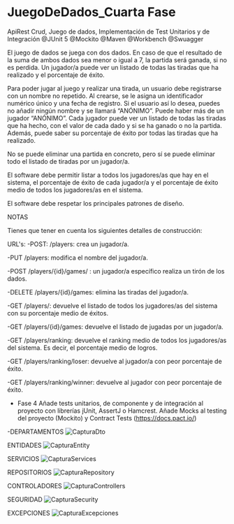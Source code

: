 # JuegoDeDados_Cuarta Fase
ApiRest Crud, Juego de dados, Implementación de Test Unitarios y de Integración @JUnit 5 @Mockito @Maven @Workbench @Swuagger 

El juego de dados se juega con dos dados. En caso de que el resultado de la suma de ambos dados sea menor o igual a 7, la partida será ganada, si no es perdida. Un jugador/a puede ver un listado de todas las tiradas que ha realizado y el porcentaje de éxito.

Para poder jugar al juego y realizar una tirada, un usuario debe registrarse con un nombre no repetido. Al crearse, se le asigna un identificador numérico único y una fecha de registro. Si el usuario así lo desea, puedes no añadir ningún nombre y se llamará “ANÓNIMO”. Puede haber más de un jugador “ANÓNIMO”.
Cada jugador puede ver un listado de todas las tiradas que ha hecho, con el valor de cada dado y si se ha ganado o no la partida. Además, puede saber su porcentaje de éxito por todas las tiradas que ha realizado.

No se puede eliminar una partida en concreto, pero sí se puede eliminar todo el listado de tiradas por un jugador/a.

El software debe permitir listar a todos los jugadores/as que hay en el sistema, el porcentaje de éxito de cada jugador/a y el porcentaje de éxito medio de todos los jugadores/as en el sistema.

El software debe respetar los principales patrones de diseño.

NOTAS

Tienes que tener en cuenta los siguientes detalles de construcción:

URL's:
-POST: /players: crea un jugador/a.

-PUT /players: modifica el nombre del jugador/a.

-POST /players/{id}/games/ : un jugador/a específico realiza un tirón de los dados.

-DELETE /players/{id}/games: elimina las tiradas del jugador/a.

-GET /players/: devuelve el listado de todos los jugadores/as del sistema con su porcentaje medio de éxitos.

-GET /players/{id}/games: devuelve el listado de jugadas por un jugador/a.

-GET /players/ranking: devuelve el ranking medio de todos los jugadores/as del sistema. Es decir, el porcentaje medio de logros.

-GET /players/ranking/loser: devuelve al jugador/a con peor porcentaje de éxito.

-GET /players/ranking/winner: devuelve al jugador con peor porcentaje de éxito.

- Fase 4
Añade tests unitarios, de componente y de integración al proyecto con librerías jUnit, AssertJ o Hamcrest.
Añade Mocks al testing del proyecto (Mockito) y Contract Tests (https://docs.pact.io/)

-DEPARTAMENTOS
![CapturaDto](https://github.com/Luiso-o/JuegoDeDados_Cuarta_Fase_ApiRest/assets/128043647/74d88778-4cdb-4cb5-a412-5503b1f55b23)

ENTIDADES
![CapturaEntity](https://github.com/Luiso-o/JuegoDeDados_Cuarta_Fase_ApiRest/assets/128043647/a3dd7dab-52ee-4079-95bd-24ade070c1fa)

SERVICIOS
![CapturaServices](https://github.com/Luiso-o/JuegoDeDados_Cuarta_Fase_ApiRest/assets/128043647/e907e314-2a6c-4df7-9a7b-8f22843202cb)

REPOSITORIOS
![CapturaRepository](https://github.com/Luiso-o/JuegoDeDados_Cuarta_Fase_ApiRest/assets/128043647/c189195f-5d84-4df3-8013-be62351ae438)

CONTROLADORES
![CapturaControllers](https://github.com/Luiso-o/JuegoDeDados_Cuarta_Fase_ApiRest/assets/128043647/b9249983-fb2b-4b93-97b1-159f15bbd027)

SEGURIDAD
![CapturaSecurity](https://github.com/Luiso-o/JuegoDeDados_Cuarta_Fase_ApiRest/assets/128043647/e89c2dc0-01da-4275-aa42-d711a279912c)

EXCEPCIONES
![CapturaExcepciones](https://github.com/Luiso-o/JuegoDeDados_Cuarta_Fase_ApiRest/assets/128043647/9d9aeb2f-5bf0-41d0-a10d-d6db3788ae8c)


